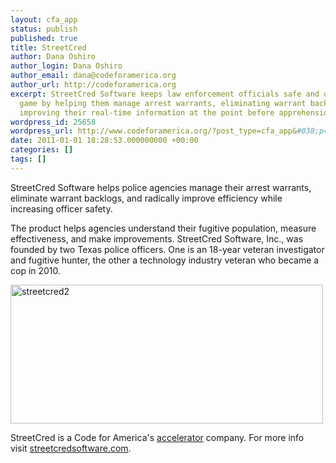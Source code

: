 ```yaml
---
layout: cfa_app
status: publish
published: true
title: StreetCred
author: Dana Oshiro
author_login: Dana Oshiro
author_email: dana@codeforamerica.org
author_url: http://codeforamerica.org
excerpt: StreetCred Software keeps law enforcement officials safe and on top of their
  game by helping them manage arrest warrants, eliminating warrant backlogs and radically
  improving their real-time information at the point before apprehension.
wordpress_id: 25658
wordpress_url: http://www.codeforamerica.org/?post_type=cfa_app&#038;p=25658
date: 2011-01-01 18:28:53.000000000 +00:00
categories: []
tags: []
---
```

StreetCred Software helps police agencies manage their arrest warrants, eliminate warrant backlogs, and radically improve efficiency while increasing officer safety.

The product helps agencies understand their fugitive population, measure effectiveness, and make improvements. StreetCred Software, Inc., was founded by two Texas police officers. One is an 18-year veteran investigator and fugitive hunter, the other a technology industry veteran who became a cop in 2010.

<a href="streetcredsoftware.com"><img class="aligncenter" alt="streetcred2" src="http://www.codeforamerica.org/wp-content/uploads/2011/01/streetcred2.jpg" width="500" height="222" align="center" /></a>

StreetCred is a Code for America's <a href="http://codeforamerica.org/accelerator">accelerator</a> company. For more info visit <a href="http://streetcredsoftware.com//">streetcredsoftware.com</a>.
